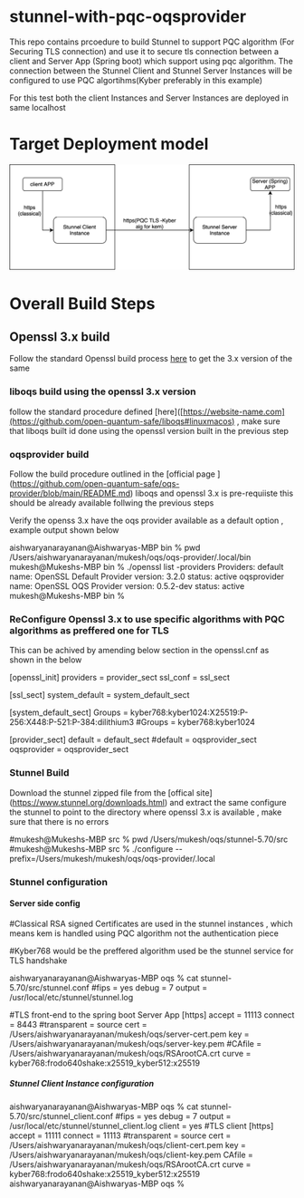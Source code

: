 # stunnel-with-pqc-oqsprovider

This repo contains prcoedure to build Stunnel to support PQC algorithm (For Securing TLS connection) and use it to secure tls connection between a client and Server App (Spring boot) which support using pqc algorithm. The connection between the Stunnel Client and Stunnel Server Instances will be configured to use PQC algortihms(Kyber preferably in this example)

For this test both the client Instances and Server Instances are deployed in same localhost 

# Target Deployment model 
![deployment](diagram_screenshots/stunne_pqc.drawio.svg)

# Overall Build Steps 

## Openssl 3.x build 
Follow the standard Openssl build process [here]([https://website-name.com](https://github.com/openssl/openssl/blob/master/NOTES-UNIX.md)https://github.com/openssl/openssl/blob/master/NOTES-UNIX.md) to get the 3.x version of the same 

### liboqs build using the openssl 3.x version

follow the standard procedure defined [here]([https://website-name.com](https://github.com/open-quantum-safe/liboqs#linuxmacos) , make sure that liboqs built id done using the openssl version built in the previous step 

### oqsprovider build 

Follow the build procedure outlined in the [official page ] (https://github.com/open-quantum-safe/oqs-provider/blob/main/README.md) liboqs and openssl 3.x is pre-requiiste this should be already available follwing the previous steps

Verify the openss 3.x have the oqs provider available as a default option , example output shown below

aishwaryanarayanan@Aishwaryas-MBP bin % pwd 
/Users/aishwaryanarayanan/mukesh/oqs/oqs-provider/.local/bin
mukesh@Mukeshs-MBP bin % ./openssl list -providers
Providers:
  default
    name: OpenSSL Default Provider
    version: 3.2.0
    status: active
  oqsprovider
    name: OpenSSL OQS Provider
    version: 0.5.2-dev
    status: active
mukesh@Mukeshs-MBP bin % 

### ReConfigure Openssl 3.x to use specific algorithms with PQC algorithms as preffered one for TLS 

This can be achived by amending below section in the openssl.cnf as shown in the below 

[openssl_init]
providers = provider_sect
ssl_conf = ssl_sect

[ssl_sect]
system_default = system_default_sect

[system_default_sect]
Groups = kyber768:kyber1024:X25519:P-256:X448:P-521:P-384:dilithium3
#Groups = kyber768:kyber1024

[provider_sect]
default = default_sect
#default = oqsprovider_sect
oqsprovider = oqsprovider_sect

### Stunnel Build 
Download the stunnel zipped file from the [offical site] (https://www.stunnel.org/downloads.html) and extract the same 
configure the stunnel to point to the directory where openssl 3.x is available , make sure that there is no errors 

#mukesh@Mukeshs-MBP src % pwd
/Users/mukesh/oqs/stunnel-5.70/src
#mukesh@Mukeshs-MBP src % ./configure --prefix=/Users/mukesh/mukesh/oqs/oqs-provider/.local

### Stunnel configuration 

#### Server side config

#Classical RSA signed Certificates are used in the stunnel instances , which means kem is handled using PQC algorithm not the authentication piece 

#Kyber768 would be the preffered algorithm used be the stunnel service for TLS handshake 

aishwaryanarayanan@Aishwaryas-MBP oqs % cat stunnel-5.70/src/stunnel.conf
#fips = yes
debug = 7
output = /usr/local/etc/stunnel/stunnel.log

#TLS front-end to the spring boot Server App 
[https]
accept  = 11113
connect = 8443
#transparent = source
cert = /Users/aishwaryanarayanan/mukesh/oqs/server-cert.pem
key = /Users/aishwaryanarayanan/mukesh/oqs/server-key.pem
#CAfile = /Users/aishwaryanarayanan/mukesh/oqs/RSArootCA.crt
curve = kyber768:frodo640shake:x25519_kyber512:x25519

##### Stunnel Client Instance configuration

aishwaryanarayanan@Aishwaryas-MBP oqs % cat stunnel-5.70/src/stunnel_client.conf
#fips = yes
debug = 7
output = /usr/local/etc/stunnel/stunnel_client.log
client = yes
#TLS client
[https]
accept  = 11111
connect = 11113
#transparent = source
cert = /Users/aishwaryanarayanan/mukesh/oqs/client-cert.pem
key = /Users/aishwaryanarayanan/mukesh/oqs/client-key.pem
CAfile = /Users/aishwaryanarayanan/mukesh/oqs/RSArootCA.crt
curve = kyber768:frodo640shake:x25519_kyber512:x25519
aishwaryanarayanan@Aishwaryas-MBP oqs % 





